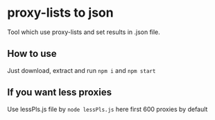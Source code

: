 # proxy-lists to json
Tool which use proxy-lists and set results in .json file.
## How to use 
Just download, extract and run `npm i` and `npm start` 
## If you want less proxies
Use lessPls.js file by `node lessPls.js` here first 600 proxies by default
